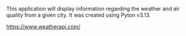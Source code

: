 This application will display information regarding the weather and air quality from a given city. It was created using Pyton v3.13.

https://www.weatherapi.com/
